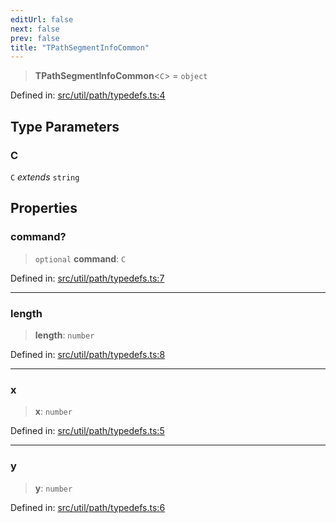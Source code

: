 ```yaml
---
editUrl: false
next: false
prev: false
title: "TPathSegmentInfoCommon"
---
```


> **TPathSegmentInfoCommon**\<`C`\> = `object`

Defined in: [src/util/path/typedefs.ts:4](https://github.com/fabricjs/fabric.js/blob/8206f10a405480a7ba988ff6cfdde6412c1f13f8/src/util/path/typedefs.ts#L4)

## Type Parameters

### C

`C` *extends* `string`

## Properties

### command?

> `optional` **command**: `C`

Defined in: [src/util/path/typedefs.ts:7](https://github.com/fabricjs/fabric.js/blob/8206f10a405480a7ba988ff6cfdde6412c1f13f8/src/util/path/typedefs.ts#L7)

***

### length

> **length**: `number`

Defined in: [src/util/path/typedefs.ts:8](https://github.com/fabricjs/fabric.js/blob/8206f10a405480a7ba988ff6cfdde6412c1f13f8/src/util/path/typedefs.ts#L8)

***

### x

> **x**: `number`

Defined in: [src/util/path/typedefs.ts:5](https://github.com/fabricjs/fabric.js/blob/8206f10a405480a7ba988ff6cfdde6412c1f13f8/src/util/path/typedefs.ts#L5)

***

### y

> **y**: `number`

Defined in: [src/util/path/typedefs.ts:6](https://github.com/fabricjs/fabric.js/blob/8206f10a405480a7ba988ff6cfdde6412c1f13f8/src/util/path/typedefs.ts#L6)
